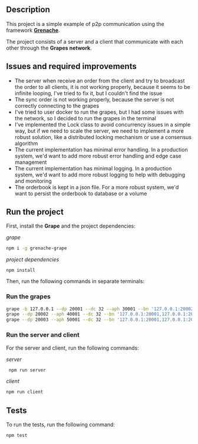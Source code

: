 ## Description
This project is a simple example of p2p communication using the framework [**Grenache**](https://github.com/bitfinexcom/grenache-grape).

The project consists of a server and a client that communicate with each other through the **Grapes network**.

## Issues and required improvements
- The server when receive an order from the client and try to broadcast the order to all clients, it is not working properly, because it seems to be infinite looping, I've tried to fix it, but I couldn't find the issue
- The sync order is not working properly, because the server is not correctly connecting to the grapes
- I've tried to user docker to run the grapes, but I had some issues with the network, so I decided to run the grapes in the terminal
- I've implemented the Lock class to avoid concurrency issues in a simple way, but if we need to scale the server, we need to implement a more robust solution, like a distributed locking mechanism or use a consensus algorithm
- The current implementation has minimal error handling. In a production system, we'd want to add more robust error handling and edge case management
- The current implementation has minimal logging. In a production system, we'd want to add more robust logging to help with debugging and monitoring
- The orderbook is kept in a json file. For a more robust system, we'd want to persist the orderbook to database or a volume

## Run the project
First, install the **Grape** and the project dependencies:

*grape*
```bash
npm i -g grenache-grape
```
*project dependencies*
```
npm install
```
Then, run the following commands in separate terminals:
### Run the grapes
```bash
grape -b 127.0.0.1 --dp 20001 --dc 32 --aph 30001 --bn '127.0.0.1:20002,127.0.0.1:20003'
grape --dp 20002 --aph 40001 --dc 32 --bn '127.0.0.1:20001,127.0.0.1:20003'
grape --dp 20003 --aph 50001 --dc 32 --bn '127.0.0.1:20001,127.0.0.1:20002'
```
### Run the server and client
For the server and client, run the following commands:

*server*
```bash
 npm run server
```
*client*
```bash
npm run client
```

## Tests
To run the tests, run the following command:
```bash
npm test
```
